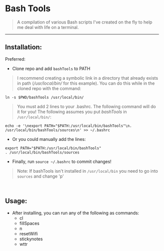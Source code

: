 # Bash Tools

> A compilation of various Bash scripts I've created on the fly to help me deal with life on a terminal.

***

## Installation:

Preferred:
- Clone repo and add `bashTools` to PATH
> I recommend creating a symbolic link in a directory that already exists in path (*/usr/local/bin/* for this example). You can do this while in the cloned repo with the command:
```
ln -s $PWD/bashTools /usr/local/bin/
```
> You must add 2 lines to your .bashrc. The following command will do it for you! The following assumes you put *bashTools* in `/usr/local/bin/`:
```
echo -e '\nexport PATH="$PATH:/usr/local/bin/bashTools"\n. /usr/local/bin/bashTools/sources\n' >> ~/.bashrc
```

- Or you could manually add the lines:

```
export PATH="$PATH:/usr/local/bin/bashTools"
. /usr/local/bin/bashTools/sources
```

- Finally, run `source ~/.bashrc` to commit changes!

> Note: If bashTools isn't installed in `/usr/local/bin` you need to go into `sources` and change 'p'

<br/>

## Usage:

- After installing, you can run any of the following as commands:
	* cl
	* fillSpaces
	* n
	* resetWifi
	* stickynotes
	* wttr

